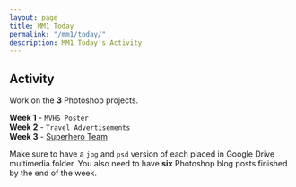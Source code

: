 ```yaml
---
layout: page
title: MM1 Today
permalink: "/mm1/today/"
description: MM1 Today's Activity
---
```


<h2>Activity <span id="date"></span></h2>
<script src="/public/js/today.js"></script>

<div class="section" markdown="1">
<!-- If you are currently working on a specific project, continue. Otherwise, choose the activity below for the rotation we are on. -->
Work on the <strong>3</strong> Photoshop projects.

**Week 1** - <code>MVHS Poster</code><br>
**Week 2** - <code>Travel Advertisements</code><br>
**Week 3** - [Superhero Team](../projects/#photoshop)<br>

Make sure to have a <code>jpg</code> and <code>psd</code> version of each placed in Google Drive multimedia folder.  You also need to have <strong>six</strong> Photoshop blog posts finished by the end of the week.
</div>

<!-- <p class="label">Web Design</p>
<div class="section" markdown="1">
  Complete [Codecademy's HTML & CSS lessons](https://www.codecademy.com/learn/web), or choose another lesson if you have completed that one.
</div>

<p class="label">Illustrator</p>
<div class="section" markdown="1">
  Find an interesting, new, or important [processing tutorial](https://processing.org/tutorials/) to investigate. Create a sketch that uses the ideas in the tutorial creatively.
</div>

<p class="label">Photoshop</p>
<div class="section" markdown="1">
  Find an interesting and new Photoshop effect or technique tutorial using Google. Create an image that uses the ideas in the tutorial creatively.
</div>

<p class="label">Video Editing and Special Effects</p>
<div class="section" markdown="1">
  Create a video review of your current phone. Include its relevant features, positives and negatives, and a recommendation on whether or not other consumers should buy it.
</div>

<p class="label">3D Modeling</p>
<div class="section" markdown="1">
  Create a 3D model of a specific model of car that you like. Add as much detail as possible.
</div> -->
